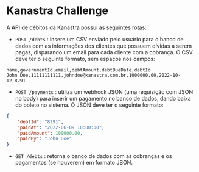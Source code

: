 # Kanastra Challenge

A API de débitos da Kanastra possui as seguintes rotas:

- `POST /debts` : insere um CSV enviado pelo usuário para o banco de dados com as informações dos clientes que possuem dívidas a serem pagas, disparando um email para cada cliente com a cobrança. O CSV deve ter o seguinte formato, sem espaços nos campos:
```csv
name,governmentId,email,debtAmount,debtDueDate,debtId
John Doe,11111111111,johndoe@kanastra.com.br,1000000.00,2022-10-12,8291
```
- `POST /payments` : utiliza um webhook JSON (uma requisição com JSON no body) para inserir um pagamento no banco de dados, dando baixa do boleto no sistema. O JSON deve ter o seguinte formato: 
```JSON
{
	"debtId": "8291",
	"paidAt": "2022-06-09 10:00:00",
	"paidAmount": 100000.00,
	"paidBy": "John Doe"
}
```
- `GET /debts` : retorna o banco de dados com as cobranças e os pagamentos (se houverem) em formato JSON.